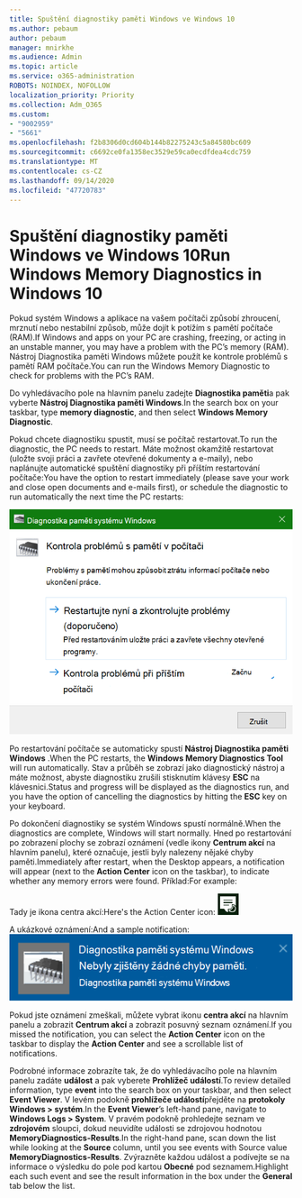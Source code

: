 ```yaml
---
title: Spuštění diagnostiky paměti Windows ve Windows 10
ms.author: pebaum
author: pebaum
manager: mnirkhe
ms.audience: Admin
ms.topic: article
ms.service: o365-administration
ROBOTS: NOINDEX, NOFOLLOW
localization_priority: Priority
ms.collection: Adm_O365
ms.custom:
- "9002959"
- "5661"
ms.openlocfilehash: f2b8306d0cd604b144b82275243c5a84580bc609
ms.sourcegitcommit: c6692ce0fa1358ec3529e59ca0ecdfdea4cdc759
ms.translationtype: MT
ms.contentlocale: cs-CZ
ms.lasthandoff: 09/14/2020
ms.locfileid: "47720783"
---
```

# <a name="run-windows-memory-diagnostics-in-windows-10"></a><span data-ttu-id="faa41-102">Spuštění diagnostiky paměti Windows ve Windows 10</span><span class="sxs-lookup"><span data-stu-id="faa41-102">Run Windows Memory Diagnostics in Windows 10</span></span>

<span data-ttu-id="faa41-103">Pokud systém Windows a aplikace na vašem počítači způsobí zhroucení, mrznutí nebo nestabilní způsob, může dojít k potížím s pamětí počítače (RAM).</span><span class="sxs-lookup"><span data-stu-id="faa41-103">If Windows and apps on your PC are crashing, freezing, or acting in an unstable manner, you may have a problem with the PC’s memory (RAM).</span></span> <span data-ttu-id="faa41-104">Nástroj Diagnostika paměti Windows můžete použít ke kontrole problémů s pamětí RAM počítače.</span><span class="sxs-lookup"><span data-stu-id="faa41-104">You can run the Windows Memory Diagnostic to check for problems with the PC’s RAM.</span></span>

<span data-ttu-id="faa41-105">Do vyhledávacího pole na hlavním panelu zadejte **Diagnostika paměti**a pak vyberte **Nástroj Diagnostika paměti Windows**.</span><span class="sxs-lookup"><span data-stu-id="faa41-105">In the search box on your taskbar, type **memory diagnostic**, and then select **Windows Memory Diagnostic**.</span></span> 

<span data-ttu-id="faa41-106">Pokud chcete diagnostiku spustit, musí se počítač restartovat.</span><span class="sxs-lookup"><span data-stu-id="faa41-106">To run the diagnostic, the PC needs to restart.</span></span> <span data-ttu-id="faa41-107">Máte možnost okamžitě restartovat (uložte svoji práci a zavřete otevřené dokumenty a e-maily), nebo naplánujte automatické spuštění diagnostiky při příštím restartování počítače:</span><span class="sxs-lookup"><span data-stu-id="faa41-107">You have the option to restart immediately (please save your work and close open documents and e-mails first), or schedule the diagnostic to run automatically the next time the PC restarts:</span></span>

![Windows Memory Diagnostic](media/windows-memory-diagnostic.png)

<span data-ttu-id="faa41-109">Po restartování počítače se automaticky spustí **Nástroj Diagnostika paměti Windows** .</span><span class="sxs-lookup"><span data-stu-id="faa41-109">When the PC restarts, the **Windows Memory Diagnostics Tool** will run automatically.</span></span> <span data-ttu-id="faa41-110">Stav a průběh se zobrazí jako diagnostický nástroj a máte možnost, abyste diagnostiku zrušili stisknutím klávesy **ESC** na klávesnici.</span><span class="sxs-lookup"><span data-stu-id="faa41-110">Status and progress will be displayed as the diagnostics run, and you have the option of cancelling the diagnostics by hitting the **ESC** key on your keyboard.</span></span>

<span data-ttu-id="faa41-111">Po dokončení diagnostiky se systém Windows spustí normálně.</span><span class="sxs-lookup"><span data-stu-id="faa41-111">When the diagnostics are complete, Windows will start normally.</span></span>
<span data-ttu-id="faa41-112">Hned po restartování po zobrazení plochy se zobrazí oznámení (vedle ikony **Centrum akcí** na hlavním panelu), které označuje, jestli byly nalezeny nějaké chyby paměti.</span><span class="sxs-lookup"><span data-stu-id="faa41-112">Immediately after restart, when the Desktop appears, a notification will appear (next to the **Action Center** icon on the taskbar), to indicate whether any memory errors were found.</span></span> <span data-ttu-id="faa41-113">Příklad:</span><span class="sxs-lookup"><span data-stu-id="faa41-113">For example:</span></span>

<span data-ttu-id="faa41-114">Tady je ikona centra akcí:</span><span class="sxs-lookup"><span data-stu-id="faa41-114">Here's the Action Center icon:</span></span> ![Ikona centra akcí](media/action-center-icon.png) 

<span data-ttu-id="faa41-116">A ukázkové oznámení:</span><span class="sxs-lookup"><span data-stu-id="faa41-116">And a sample notification:</span></span> ![Žádné chyby paměti](media/no-memory-errors.png)

<span data-ttu-id="faa41-118">Pokud jste oznámení zmeškali, můžete vybrat ikonu **centra akcí** na hlavním panelu a zobrazit **Centrum akcí** a zobrazit posuvný seznam oznámení.</span><span class="sxs-lookup"><span data-stu-id="faa41-118">If you missed the notification, you can select the **Action Center** icon  on the taskbar to display the **Action Center** and see a scrollable list of notifications.</span></span>

<span data-ttu-id="faa41-119">Podrobné informace zobrazíte tak, že do vyhledávacího pole na hlavním panelu zadáte **událost** a pak vyberete **Prohlížeč událostí**.</span><span class="sxs-lookup"><span data-stu-id="faa41-119">To review detailed information, type **event** into the search box on your taskbar, and then select **Event Viewer**.</span></span> <span data-ttu-id="faa41-120">V levém podokně **prohlížeče událostí**přejděte na **protokoly Windows > systém**.</span><span class="sxs-lookup"><span data-stu-id="faa41-120">In the **Event Viewer**’s left-hand pane, navigate to **Windows Logs > System**.</span></span> <span data-ttu-id="faa41-121">V pravém podokně prohledejte seznam ve **zdrojovém** sloupci, dokud neuvidíte události se zdrojovou hodnotou **MemoryDiagnostics-Results**.</span><span class="sxs-lookup"><span data-stu-id="faa41-121">In the right-hand pane, scan down the list while looking at the **Source** column, until you see events with Source value **MemoryDiagnostics-Results**.</span></span> <span data-ttu-id="faa41-122">Zvýrazněte každou událost a podívejte se na informace o výsledku do pole pod kartou **Obecné** pod seznamem.</span><span class="sxs-lookup"><span data-stu-id="faa41-122">Highlight each such event and see the result information in the box under the **General** tab below the list.</span></span>
